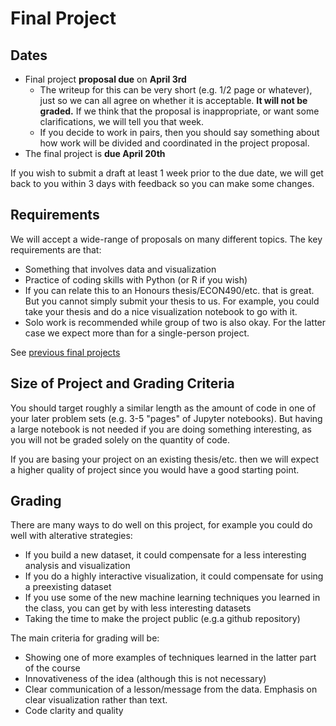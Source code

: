 # Final Project
## Dates
* Final project **proposal due** on **April 3rd**
  * The writeup for this can be very short (e.g. 1/2 page or whatever), just so we can all agree on whether it is acceptable.  **It will not be graded.**  If we think that the proposal is inappropriate, or want some clarifications, we will tell you that week.
  * If you decide to work in pairs, then you should say something about how work will be divided and coordinated in the project proposal.
* The final project is **due April 20th**

If you wish to submit a draft at least 1 week prior to the due date, we will get back to you within 3 days with feedback so you can make some changes.

## Requirements
We will accept a wide-range of proposals on many different topics.  The key requirements are that:
* Something that involves data and visualization
* Practice of coding skills with Python (or R if you wish)
* If you can relate this to an Honours thesis/ECON490/etc. that is great.  But you cannot simply submit your thesis to us.  For example, you could take your thesis and do a nice visualization notebook to go with it.
* Solo work is recommended while group of two is also okay. For the latter case we expect more than for a single-person project.

See [previous final projects](https://datascience.quantecon.org/projects.html)

## Size of Project and Grading Criteria
You should target roughly a similar length as the amount of code in one of your later problem sets (e.g. 3-5 "pages" of Jupyter notebooks).  But having a large notebook is not needed if you are doing something interesting, as you will not be graded solely on the quantity of code.

If you are basing your project on an existing thesis/etc. then we will expect a higher quality of project since you would have a good starting point.

## Grading 

There are many ways to do well on this project, for example you could do well with alterative strategies:
* If you build a new dataset, it could compensate for a less interesting analysis and visualization
* If you do a highly interactive visualization, it could compensate for using a preexisting dataset
* If you use some of the new machine learning techniques you learned in the class, you can get by with less interesting datasets
* Taking the time to make the project public (e.g.a github repository)

The main criteria for grading will be:
* Showing one of more examples of techniques learned in the latter part of the course
* Innovativeness of the idea (although this is not necessary)
* Clear communication of a lesson/message from the data.  Emphasis on clear visualization rather than text.
* Code clarity and quality
